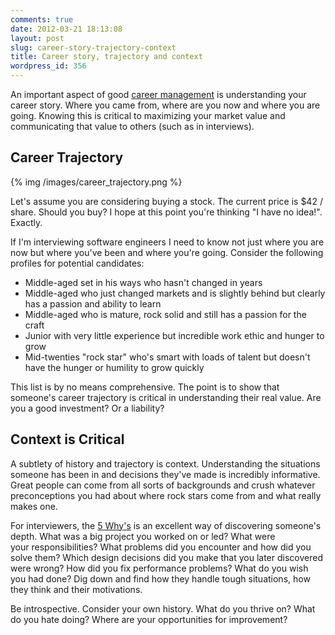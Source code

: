 ```yaml
---
comments: true
date: 2012-03-21 18:13:08
layout: post
slug: career-story-trajectory-context
title: Career story, trajectory and context
wordpress_id: 356
---
```


An important aspect of good [career management](/2012/your-career-is-a-business/) is understanding your career story. Where you came from, where are you now and where you are going. Knowing this is critical to maximizing your market value and communicating that value to others (such as in interviews).

<!-- more -->

## Career Trajectory


{% img /images/career_trajectory.png %}

Let's assume you are considering buying a stock. The current price is $42 / share. Should you buy? I hope at this point you're thinking "I have no idea!". Exactly.

If I'm interviewing software engineers I need to know not just where you are now but where you've been and where you're going. Consider the following profiles for potential candidates:

* Middle-aged set in his ways who hasn't changed in years
* Middle-aged who just changed markets and is slightly behind but clearly has a passion and ability to learn
* Middle-aged who is mature, rock solid and still has a passion for the craft
* Junior with very little experience but incredible work ethic and hunger to grow
* Mid-twenties "rock star" who's smart with loads of talent but doesn't have the hunger or humility to grow quickly




This list is by no means comprehensive. The point is to show that someone's career trajectory is critical in understanding their real value. Are you a good investment? Or a liability?




## Context is Critical


A subtlety of history and trajectory is context. Understanding the situations someone has been in and decisions they've made is incredibly informative. Great people can come from all sorts of backgrounds and crush whatever preconceptions you had about where rock stars come from and what really makes one.

For interviewers, the [5 Why's](http://en.wikipedia.org/wiki/5_Whys) is an excellent way of discovering someone's depth. What was a big project you worked on or led? What were your responsibilities? What problems did you encounter and how did you solve them? Which design decisions did you make that you later discovered were wrong? How did you fix performance problems? What do you wish you had done? Dig down and find how they handle tough situations, how they think and their motivations.

Be introspective. Consider your own history. What do you thrive on? What do you hate doing? Where are your opportunities for improvement?

